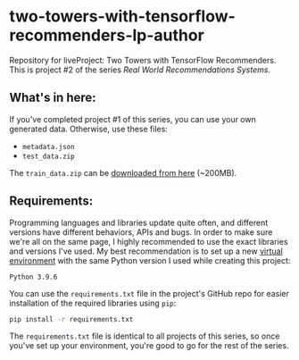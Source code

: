 # two-towers-with-tensorflow-recommenders-lp-author
Repository for liveProject: Two Towers with TensorFlow Recommenders. This is project #2 of the series _Real World Recommendations Systems_.

## What's in here:
If you've completed project #1 of this series, you can use your own generated data. Otherwise, use these files:

* `metadata.json`
* `test_data.zip`

The `train_data.zip` can be [downloaded from here](https://lp-prod-resources.s3.us-west-2.amazonaws.com/866/train_data.zip) (~200MB).

## Requirements:
Programming languages and libraries update quite often, and different versions have different behaviors, APIs and bugs. In order to make sure we're all on the same page, I highly recommended to use the exact libraries and versions I've used. My best recommendation is to set up a new [virtual environment](https://docs.python.org/3/tutorial/venv.html) with the same Python version I used while creating this project: 
```
Python 3.9.6
```
You can use the `requirements.txt` file in the project's GitHub repo for easier installation of the required libraries using `pip`:
```bash
pip install -r requirements.txt
```
The `requirements.txt` file is identical to all projects of this series, so once you've set up your environment, you're good to go for the rest of the series. 
